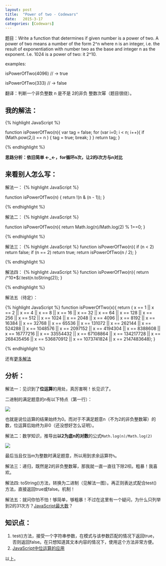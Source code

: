 ```yaml
---
layout: post
title:  "Power of two - Codewars"
date:   2015-3-17
categories: [Codewars]
---
```



题目：Write a function that determines if given number is a power of two. A power of two means a number of the form 2^n where n is an integer, i.e. the result of exponentiation with number two as the base and integer n as the exponent. I.e. 1024 is a power of two: it 2^10.


examples:

isPowerOfTwo(4096) // -> true

isPowerOfTwo(333)  // -> false

翻译：判断一个非负整数 n 是不是 2的非负 整数次幂（题目很绕）。

## 我的解法：
{% highlight JavaScript %}

function isPowerOfTwo(n){
	var tag = false;
  	for (var i=0; i < n; i++){
  		if (Math.pow(2,i) == n ) {
  			tag = true;
  			break;
  		}
  	}
  	return tag;
}

{% endhighlight %}

**思路分析：依旧简单 ←_←，for循环n次，让2的i次方与n对比**

## 来看别人怎么写：

解法一：
{% highlight JavaScript %}

function isPowerOfTwo(n) {
  return !(n & (n - 1));
}

{% endhighlight %}

解法二：
{% highlight JavaScript %}

function isPowerOfTwo(n){
  return Math.log(n)/Math.log(2) % 1==0;
}

{% endhighlight %}

解法三：
{% highlight JavaScript %}
function isPowerOfTwo(n){
  if (n < 2) return false;
  if (n == 2) return true;
  return isPowerOfTwo(n / 2);
}

{% endhighlight %}

解法四：
{% highlight JavaScript %}
function isPowerOfTwo(n){
  return /^10*$/.test(n.toString(2));
}

{% endhighlight %}

解法五（待定）：

{% highlight JavaScript %}
function isPowerOfTwo(x){
   return (
   x == 1 || x == 2 || x == 4 || x == 8 || x == 16 || x == 32 ||
   x == 64 || x == 128 || x == 256 || x == 512 || x == 1024 ||
   x == 2048 || x == 4096 || x == 8192 || x == 16384 ||
   x == 32768 || x == 65536 || x == 131072 || x == 262144 ||
   x == 524288 || x == 1048576 || x == 2097152 ||
   x == 4194304 || x == 8388608 || x == 16777216 ||
   x == 33554432 || x == 67108864 || x == 134217728 ||
   x == 268435456 || x == 536870912 || x == 1073741824 ||
   x == 2147483648);
}

{% endhighlight %}

还有[更多解法](http://www.codewars.com/kata/534d0a229345375d520006a0)

## 分析：

解法一：见识到了**位运算**的用处，真厉害啊！长见识了。

二进制的满足题意的n有以下特点（第一行）：

![](/images/posts/20150317230856.png)

也就是说位运算的结果始终为0。而对于不满足题意n（不为2的非负整数幂）的数，位运算后始终为非0（还没想好怎么证明）。

解法二：数学知识，推导出**以2为底n的对数**的公式`Math.log(n)/Math.log(2)`

![](/images/posts/20150317224203.png)

最后当且仅当m为整数时满足题意，所以用到求余运算符`%`。

解法三：递归，既然是2的非负整数幂，那我就一直一直往下除2呗。粗暴！我喜欢。

解法四: toString()方法，转换为二进制（见解法一图）。再正则表达式配合test()方法，直接返回true或false。机制！

解法五：就问你怕不怕！够简单，够粗暴！不过在这里有一个疑问，为什么只列举到2的31次方？[JavaScript最大数](https://cnodejs.org/topic/4fb3722c1975fe1e132b5a9a)？

## 知识点：
1. test()方法，接受一个字符串参数，在模式与该参数匹配的情况下返回true，否则返回false。在只想知道其文本内容的情况下，使用这个方法非常方便。
2. [JavaScript中位运算的应用](http://www.zhihu.com/question/21592697)

以上。
